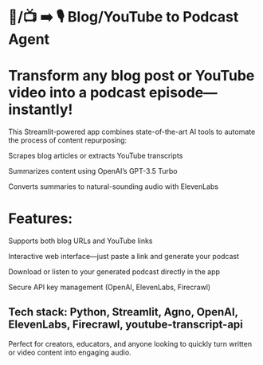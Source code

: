 # 📰/📺 ➡️ 🎙️ Blog/YouTube to Podcast Agent

# Transform any blog post or YouTube video into a podcast episode—instantly!

This Streamlit-powered app combines state-of-the-art AI tools to automate the process of content repurposing:

Scrapes blog articles or extracts YouTube transcripts

Summarizes content using OpenAI’s GPT-3.5 Turbo

Converts summaries to natural-sounding audio with ElevenLabs

# Features:

Supports both blog URLs and YouTube links

Interactive web interface—just paste a link and generate your podcast

Download or listen to your generated podcast directly in the app

Secure API key management (OpenAI, ElevenLabs, Firecrawl)

## Tech stack: Python, Streamlit, Agno, OpenAI, ElevenLabs, Firecrawl, youtube-transcript-api

Perfect for creators, educators, and anyone looking to quickly turn written or video content into engaging audio.